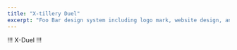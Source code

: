 ```yaml
---
title: "X-tillery Duel"
excerpt: "Foo Bar design system including logo mark, website design, and branding applications."
---
```


!!! X-Duel !!!

<div id="wmsx" style="text-align: center; margin: 20px auto 0;">
    <div id="wmsx-screen" style="box-shadow: 2px 2px 10px rgba(0, 0, 0, .7);"></div>
</div>

<script src="{{ base.url | prepend: site.url }}/assets/js/wmsx.js" WMSX.DISK="{{ base.url | prepend: site.url }}/assets/js/xduel256.dsk";>
</script>
